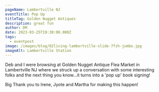 ```yaml
---
pageName: Lambertville NJ
eventTitle: Pop Up
titleTag: Golden Nugget Antiques
description: great fun
author: DM
date: 2023-03-25T19:30:00.000Z
tags:
  - eventpost
image: /images/blog/02living-lambertville-slide-7fzh-jumbo.jpg
imageAlt: Lambertville Station
---
```

D﻿eb and I were browsing at Golden Nugget Antique Flea Market in Lambertville NJ where we struck up a conversation with some interesting folks and the next thing you know...it turns into a 'pop up' book signing!

B﻿ig Thank you to Irene, Jyote and Martha for making this happen!